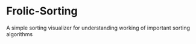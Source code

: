 # Frolic-Sorting
A simple sorting visualizer for understanding working of important sorting algorithms
